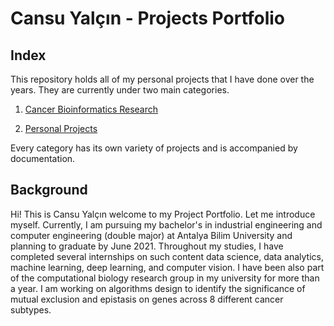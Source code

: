 # Cansu Yalçın - Projects Portfolio

## Index

This repository holds all of my personal projects that I have done over the years. They are currently under two main categories.

1. [Cancer Bioinformatics Research](https://gitlab.com/cansuyalcin/projects_portfolio/-/tree/master/Cancer%20Bioinformatics%20Research "Research") 

2. [Personal Projects](https://gitlab.com/cansuyalcin/projects_portfolio/-/tree/master/Personal%20Projects "Projects") 

Every category has its own variety of projects and is accompanied by documentation.

## Background

Hi! This is Cansu Yalçın welcome to my Project Portfolio. Let me introduce myself. Currently, I am pursuing my bachelor's in industrial engineering and computer engineering (double major) at Antalya Bilim University and planning to graduate by June 2021. Throughout my studies, I have completed several internships on such content data science, data analytics, machine learning, deep learning, and computer vision. I have been also part of the computational biology research group in my university for more than a year. I am working on algorithms design to identify the significance of mutual exclusion and epistasis on genes across 8 different cancer subtypes. 

